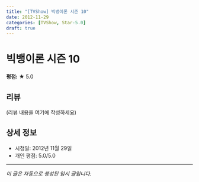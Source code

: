 ```yaml
---
title: "[TVShow] 빅뱅이론 시즌 10"
date: 2012-11-29
categories: [TVShow, Star-5.0]
draft: true
---
```


# 빅뱅이론 시즌 10

**평점:** ★ 5.0

## 리뷰

(리뷰 내용을 여기에 작성하세요)

## 상세 정보

- 시청일: 2012년 11월 29일
- 개인 평점: 5.0/5.0

---

*이 글은 자동으로 생성된 임시 글입니다.*

